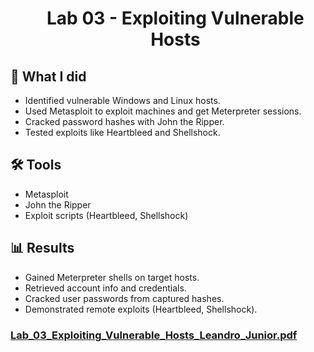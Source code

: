 
<div id="user-content-toc"> 
  <ul align="center" style="list-style: none;"> 
    <summary > 
      <h1> Lab 03 - Exploiting Vulnerable Hosts </h1> 
    </summary> 
  </ul> 
</div>

## 📝 What I did
* Identified vulnerable Windows and Linux hosts.
* Used Metasploit to exploit machines and get Meterpreter sessions.
* Cracked password hashes with John the Ripper.
* Tested exploits like Heartbleed and Shellshock.

## 🛠️ Tools
* Metasploit
* John the Ripper
* Exploit scripts (Heartbleed, Shellshock)

## 📊 Results 
* Gained Meterpreter shells on target hosts.
* Retrieved account info and credentials.
* Cracked user passwords from captured hashes.
* Demonstrated remote exploits (Heartbleed, Shellshock).


### [Lab_03_Exploiting_Vulnerable_Hosts_Leandro_Junior.pdf](Lab_03_Exploiting_Vulnerable_Hosts_Leandro_Junior.pdf)
